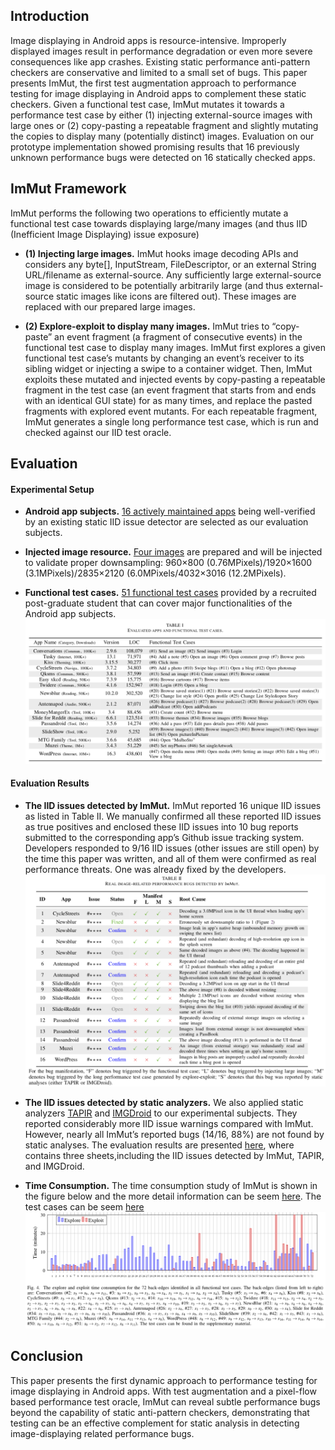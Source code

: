## Introduction
Image displaying in Android apps is resource-intensive. Improperly displayed images result in performance degradation or even more severe consequences like app crashes. Existing static performance anti-pattern checkers are conservative and limited to a small set of bugs. This paper presents ImMut, the first test augmentation approach to performance testing for image displaying in Android apps to complement these static checkers. Given a functional test case, ImMut mutates it towards a performance test case by either (1) injecting external-source images with large ones or (2) copy-pasting a repeatable fragment and slightly mutating the copies to display many (potentially distinct) images. Evaluation on our prototype implementation showed promising results that 16 previously unknown performance bugs were detected on 16 statically checked apps.

## ImMut Framework
ImMut performs the following two operations to efficiently mutate a functional test case towards displaying large/many images (and thus IID (Inefficient Image Displaying) issue exposure)
- **(1) Injecting large images.** ImMut hooks image decoding APIs and considers any byte[], InputStream, FileDescriptor, or an external String URL/filename as external-source. Any sufficiently large external-source image is considered to be potentially arbitrarily large (and thus external-source static images like icons are filtered out). These images are replaced with our prepared large images.

- **(2) Explore-exploit to display many images.**
ImMut tries to “copy-paste” an event fragment (a fragment of consecutive events) in the functional test case to display many images. ImMut first explores a given functional test case’s mutants by changing an event’s receiver to its sibling widget or injecting a swipe to a container widget.
Then, ImMut exploits these mutated and injected events by copy-pasting a repeatable fragment in the test case (an event fragment that starts from and ends with an identical GUI state) for as many times, and replace the pasted fragments with explored event mutants. For each repeatable fragment, ImMut generates a single long performance test case, which is run and checked against our IID test oracle.

## Evaluation
#### Experimental Setup
- **Android app subjects.**
[16 actively maintained apps](https://github.com/anonymouswhom/ImMut/tree/main/Android-app-subjects) being well-verified by an existing static IID issue detector are selected as our evaluation subjects. 

- **Injected image resource.**
[Four images](https://github.com/anonymouswhom/ImMut/tree/main/Inject-image-resources) are prepared and will be injected to validate proper downsampling:
960×800 (0.76MPixels)/1920×1600 (3.1MPixels)/2835×2120 (6.0MPixels/4032×3016 (12.2MPixels).

- **Functional test cases.**
[51 functional test cases](https://github.com/anonymouswhom/ImMut/tree/main/Functional-test-cases) provided by a recruited post-graduate student that can cover major functionalities of the Android app subjects.
![insert subjects](subjects%26functional-test-cases.png)

#### Evaluation Results

- **The IID issues detected by ImMut.**
ImMut reported 16 unique IID issues as listed in Table II. We manually confirmed all these reported IID issues as true positives and enclosed these IID issues into 10 bug reports submitted to the corresponding app’s Github issue tracking system. Developers responded to 9/16 IID issues (other issues are still open) by the time this paper was written, and all of them were confirmed as real performance threats. One was already fixed by the developers.
![insert results](detect-results.png)

- **The IID issues detected by static analyzers.**
We also applied static analyzers [TAPIR](https://ieeexplore.ieee.org/abstract/document/8668030) and [IMGDroid](https://o2lab.github.io/p/imgdroid.pdf) to our experimental subjects. They reported considerably more IID issue warnings compared with ImMut. However, nearly all ImMut’s reported bugs (14/16, 88%) are not found by static analyses.
The evaluation results are presented [here](https://github.com/anonymouswhom/ImMut/blob/main/Excels/detection%20results.xlsx), where contains three sheets,including  the IID issues detected by ImMut, TAPIR, and IMGDroid.

- **Time Consumption.**
The time consumption study of ImMut is shown in the figure below and the more detail information can be seem [here](https://github.com/anonymouswhom/ImMut/blob/main/Excels/explore-exploit.xlsx). The test cases can be seem [here](https://github.com/anonymouswhom/ImMut/tree/main/Generated-performance-test-cases)
![insert cases](generated-test-cases.png)

## Conclusion
This paper presents the first dynamic approach to performance testing for image displaying in Android apps. With test augmentation and a pixel-flow based performance test oracle, ImMut can reveal subtle performance bugs beyond the capability of static anti-pattern checkers, demonstrating that testing can be an effective complement for static analysis in detecting image-displaying related performance bugs.









